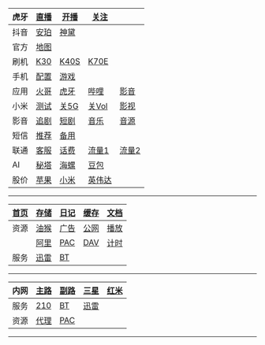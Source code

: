 |虎牙|[直播](https://m.huya.com/huaweimei)|[开播](https://i.huya.com/index.php?m=ProfileSetting#ktylts)|[关注](https://www.huya.com/myfollow)||
|-|-|-|-|-|
|抖音|[安珀](https://live.douyin.com/356402078496)|[神黛](https://live.douyin.com/588307360871)|||
|官方|[地图](https://guangdong.tianditu.gov.cn/)||||
|刷机|[K30](https://xiaomirom.com/rom/redmi-k30-5g-redmi-k30i-5g-picasso-china-fastboot-recovery-rom/)|[K40S](https://xiaomirom.com/rom/redmi-k40s-munch-china-fastboot-recovery-rom/)|[K70E](https://xiaomirom.com/rom/redmi-k70e-poco-x6-pro-5g-duchamp-china-fastboot-recovery-rom/)||
|手机|[配置](/web/?uri=/md/miui.md)|[游戏](/web/?uri=/md/game.md)||
|应用|[火哥](https://www.firepx.com/)|[虎牙](https://www.firepx.com/app/android-huaya-google-play/)|[哔哩](https://www.firepx.com/app/bilibili-google-play-and-other-version/)|[影音](https://www.firepx.com/app/qqplayer-last-version/)|
|小米|[测试](tel:*#*#64663#*#*)|[关5G](tel:*#*#54638#*#*)|[关Vol](tel:*#*#86583#*#*)|[影视](/web/?uri=/md/av.md)|
|影音|[追剧](https://m.zjuys.com/)|[短剧](https://www.duanjuwang.cc/)|[音乐](https://github.com/maotoumao/MusicFree/releases)|[音源](https://raw.niuma666bet.buzz/Huibq/keep-alive/master/Music_Free/myPlugins.json)|
|短信|[推荐](https://onlinesim.io/zh)|[备用](https://www.yunjiema.top)|
|联通|[客服](tel:10010)|[话费](sms:10010?body=hf)|[流量1](sms:10010?body=cxll)|[流量2](sms:10010?body=2082)|
|AI|[秘塔](https://metaso.cn)|[海螺](https://hailuoai.com)|[豆包](https://www.doubao.com)||
|股价|[苹果](https://www.msn.cn/zh-cn/money/stockdetails/fi-a1mou2)|[小米](https://www.msn.cn/zh-cn/money/stockdetails/fi-bgnyp2)|[英伟达](https://www.msn.cn/zh-cn/money/stockdetails/fi-a1yv52)||

---

|[首页](/)|[存储](http://120.76.158.149:88/?from=/)|[日记](http://120.76.158.149:88/?from=/note/)|[缓存](http://120.76.158.149:88/?from=/m3u8/)|[文档](http://120.76.158.149:84)|
|-|-|-|-|-|
|资源|[油猴](/js/bing.js)|[广告](/web/adb.html)|[公网](/web/ipv6.html)|[播放](/web/m3u8.html)|
||[阿里](http://120.76.158.149/)|[PAC](http://120.76.158.149:88/json/.pac)|[DAV](http://zian:zian@120.76.158.149:85)|[计时](/web/time.html)|
|服务|[迅雷](http://120.76.158.149:996/webman/3rdparty/pan-xunlei-com/index.cgi/#/home)|[BT](http://120.76.158.149:90/transmission/web/)||


---

|内网|[主路](http://10.0.0.1)|[副路](http://10.0.0.2)|[三星](http://10.0.0.5)|[红米](http://10.0.0.6)|
|-|-|-|-|-|
|服务|[210](http://210.mm)|[BT](http://208.mm)|[迅雷](http://209.mm)||
|资源|[代理](http://211.mm/)|[PAC](http://10.0.0.5/json/.pac)|||

---
